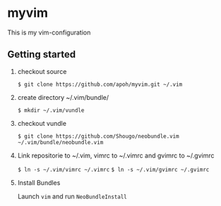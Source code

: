 # myvim

This is my vim-configuration

## Getting started

1. checkout source

    `$ git clone https://github.com/apoh/myvim.git ~/.vim`

2. create directory ~/.vim/bundle/

    `$ mkdir ~/.vim/vundle`

3. checkout vundle

    `$ git clone https://github.com/Shougo/neobundle.vim ~/.vim/bundle/neobundle.vim`

4. Link repositorie to ~/.vim, vimrc to ~/.vimrc and gvimrc to ~/.gvimrc

    `$ ln -s ~/.vim/vimrc ~/.vimrc`
    `$ ln -s ~/.vim/gvimrc ~/.gvimrc`

5. Install Bundles

    Launch `vim` and run `NeoBundleInstall`

